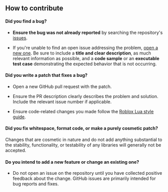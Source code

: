 ## How to contribute 

#### **Did you find a bug?**

* **Ensure the bug was not already reported** by searching the repository's [issues](https://github.com/bubshayz/libraries/issues).

* If you're unable to find an open issue addressing the problem, [open a new one](https://github.com/bubshayz/libraries/issues/new). Be sure to include a **title and clear description**, as much relevant information as possible, and a **code sample** or an **executable test case** demonstrating the expected behavior that is not occurring.

#### **Did you write a patch that fixes a bug?**

* Open a new GitHub pull request with the patch.

* Ensure the PR description clearly describes the problem and solution. Include the relevant issue number if applicable.

* Ensure code-related changes you made follow the [Roblox Lua style guide](https://roblox.github.io/lua-style-guide/).

#### **Did you fix whitespace, format code, or make a purely cosmetic patch?**

Changes that are cosmetic in nature and do not add anything substantial to the stability, functionality, or testability of any libraries will generally not be accepted.

#### **Do you intend to add a new feature or change an existing one?**

* Do not open an issue on the repository until you have collected positive feedback about the change. GitHub issues are primarily intended for bug reports and fixes.